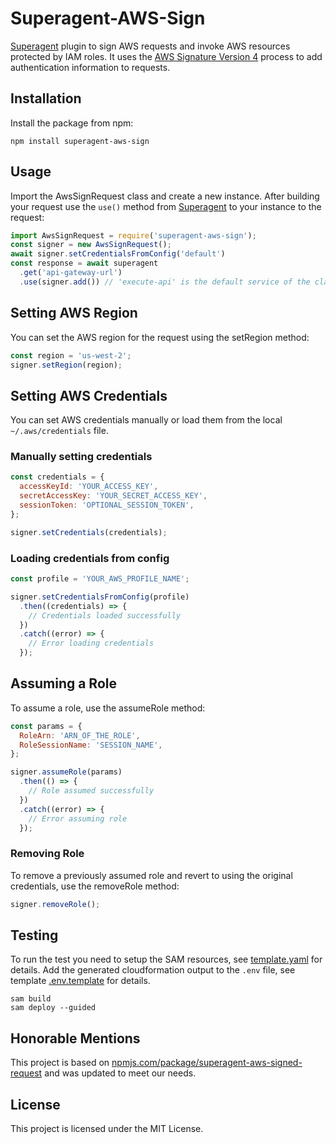 # Superagent-AWS-Sign

[Superagent](https://github.com/ladjs/superagent) plugin to sign AWS requests and invoke AWS resources protected by IAM roles. It uses the [AWS Signature Version 4](https://docs.aws.amazon.com/general/latest/gr/signature-version-4.html) process to add authentication information to requests.

## Installation

Install the package from npm:

```shell
npm install superagent-aws-sign
```

## Usage

Import the AwsSignRequest class and create a new instance. After building your request use the `use()` method from [Superagent](https://github.com/ladjs/superagent#plugins) to your instance to the request:

```javascript
import AwsSignRequest = require('superagent-aws-sign');
const signer = new AwsSignRequest();
await signer.setCredentialsFromConfig('default')
const response = await superagent
  .get('api-gateway-url')
  .use(signer.add()) // 'execute-api' is the default service of the class

```

## Setting AWS Region

You can set the AWS region for the request using the setRegion method:

```javascript
const region = 'us-west-2';
signer.setRegion(region);
```

## Setting AWS Credentials

You can set AWS credentials manually or load them from the local `~/.aws/credentials` file.

### Manually setting credentials

```javascript
const credentials = {
  accessKeyId: 'YOUR_ACCESS_KEY',
  secretAccessKey: 'YOUR_SECRET_ACCESS_KEY',
  sessionToken: 'OPTIONAL_SESSION_TOKEN',
};

signer.setCredentials(credentials);
```

### Loading credentials from config

```javascript
const profile = 'YOUR_AWS_PROFILE_NAME';

signer.setCredentialsFromConfig(profile)
  .then((credentials) => {
    // Credentials loaded successfully
  })
  .catch((error) => {
    // Error loading credentials
  });
```

## Assuming a Role

To assume a role, use the assumeRole method:

```javascript
const params = {
  RoleArn: 'ARN_OF_THE_ROLE',
  RoleSessionName: 'SESSION_NAME',
};

signer.assumeRole(params)
  .then(() => {
    // Role assumed successfully
  })
  .catch((error) => {
    // Error assuming role
  });
```

### Removing Role

To remove a previously assumed role and revert to using the original credentials, use the removeRole method:

```javascript
signer.removeRole();
```

## Testing

To run the test you need to setup the SAM resources, see [template.yaml](template.yaml) for details. Add the generated cloudformation output to the `.env` file, see template [.env.template](.env.template) for details.

```shell
sam build
sam deploy --guided
```

## Honorable Mentions

This project is based on [npmjs.com/package/superagent-aws-signed-request](https://www.npmjs.com/package/superagent-aws-signed-request) and was updated to meet our needs.

## License

This project is licensed under the MIT License.
